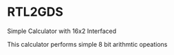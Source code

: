 # RTL2GDS
Simple Calculator with 16x2 Interfaced

This calculator performs simple 8 bit arithmtic opeations
